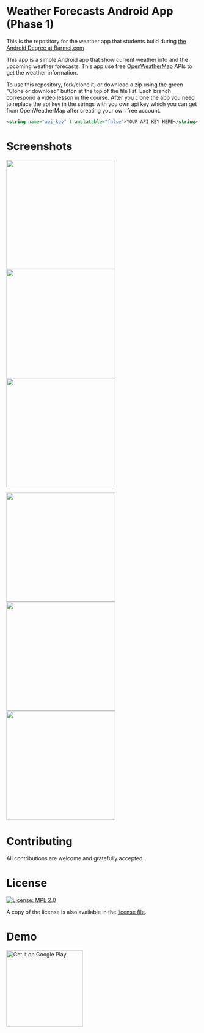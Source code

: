 # Weather Forecasts Android App (Phase 1)

This is the repository for the weather app that students build during [the Android Degree at Barmej.com](https://www.barmej.com/degree/android)

This app is a simple Android app that show current weather info and the upcoming weather forecasts. This app use free [OpenWeatherMap](https://openweathermap.org/api) APIs to get the weather information.

To use this repository, fork/clone it, or download a zip using the green "Clone or download" button at the top of the file list. Each branch correspond a video lesson in the course.
After you clone the app you need to replace the api key in the strings with you own api key which you can get from OpenWeatherMap after creating your own free account.
```xml
<string name="api_key" translatable="false">YOUR API KEY HERE</string>
```


# Screenshots
<img src="screenshots/Screenshot_1556087452.png" width="285"> <img src="screenshots/Screenshot_1556087456.png" width="285"> <img src="screenshots/Screenshot_1556087458.png" width="285">

<img src="screenshots/Screenshot_1556087493.png" width="285"> <img src="screenshots/Screenshot_1556087483.png" width="285"> <img src="screenshots/Screenshot_1556087479.png" width="285">


# Contributing
All contributions are welcome and gratefully accepted.

# License
[![License: MPL 2.0](https://img.shields.io/badge/License-MPL%202.0-brightgreen.svg)](https://opensource.org/licenses/MPL-2.0)

A copy of the license is also available in the [license file](LICENSE).

# Demo
<a href='https://play.google.com/store/apps/details?id=com.barmej.weatherforecasts&utm_source=github&pcampaignid=MKT-Other-global-all-co-prtnr-py-PartBadge-Mar2515-1'><img width="200" alt='Get it on Google Play' src='https://play.google.com/intl/en_us/badges/images/generic/en_badge_web_generic.png'/></a>

